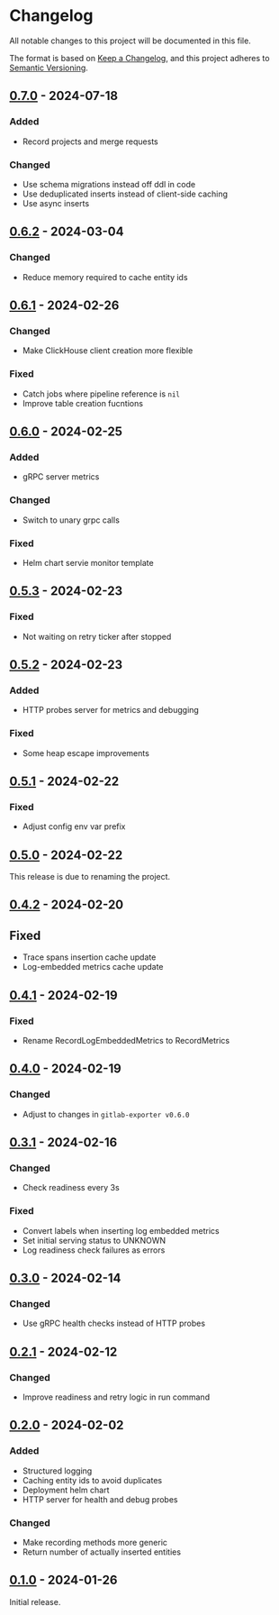 # Changelog

All notable changes to this project will be documented in this file.

The format is based on [Keep a Changelog](https://keepachangelog.com/en/1.0.0/),
and this project adheres to [Semantic Versioning](https://semver.org/spec/v2.0.0.html).

## [0.7.0] - 2024-07-18

### Added

- Record projects and merge requests

### Changed

- Use schema migrations instead off ddl in code
- Use deduplicated inserts instead of client-side caching
- Use async inserts

## [0.6.2] - 2024-03-04

### Changed

- Reduce memory required to cache entity ids

## [0.6.1] - 2024-02-26

### Changed

- Make ClickHouse client creation more flexible

### Fixed

- Catch jobs where pipeline reference is `nil`
- Improve table creation fucntions

## [0.6.0] - 2024-02-25

### Added

- gRPC server metrics

### Changed

- Switch to unary grpc calls

### Fixed

- Helm chart servie monitor template

## [0.5.3] - 2024-02-23

### Fixed

- Not waiting on retry ticker after stopped

## [0.5.2] - 2024-02-23

### Added

- HTTP probes server for metrics and debugging

### Fixed

- Some heap escape improvements

## [0.5.1] - 2024-02-22

### Fixed

- Adjust config env var prefix

## [0.5.0] - 2024-02-22

This release is due to renaming the project.

## [0.4.2] - 2024-02-20

## Fixed

- Trace spans insertion cache update
- Log-embedded metrics cache update

## [0.4.1] - 2024-02-19

### Fixed

- Rename RecordLogEmbeddedMetrics to RecordMetrics

## [0.4.0] - 2024-02-19

### Changed

- Adjust to changes in `gitlab-exporter v0.6.0`

## [0.3.1] - 2024-02-16

### Changed

- Check readiness every 3s

### Fixed

- Convert labels when inserting log embedded metrics
- Set initial serving status to UNKNOWN
- Log readiness check failures as errors

## [0.3.0] - 2024-02-14

### Changed

- Use gRPC health checks instead of HTTP probes

## [0.2.1] - 2024-02-12

### Changed

- Improve readiness and retry logic in run command

## [0.2.0] - 2024-02-02

### Added

- Structured logging
- Caching entity ids to avoid duplicates
- Deployment helm chart
- HTTP server for health and debug probes

### Changed

- Make recording methods more generic
- Return number of actually inserted entities

## [0.1.0] - 2024-01-26

Initial release.

<!-- Links -->
[Unreleased]: https://github.com/cluttrdev/gitlab-exporter-clickhouse-recorder/compare/v0.7.0...HEAD
[0.7.0]: https://github.com/cluttrdev/gitlab-exporter-clickhouse-recorder/compare/v0.6.2...v0.7.0
[0.6.2]: https://github.com/cluttrdev/gitlab-exporter-clickhouse-recorder/compare/v0.6.1...v0.6.2
[0.6.1]: https://github.com/cluttrdev/gitlab-exporter-clickhouse-recorder/compare/v0.6.0...v0.6.1
[0.6.0]: https://github.com/cluttrdev/gitlab-exporter-clickhouse-recorder/compare/v0.5.3...v0.6.0
[0.5.3]: https://github.com/cluttrdev/gitlab-exporter-clickhouse-recorder/compare/v0.5.2...v0.5.3
[0.5.2]: https://github.com/cluttrdev/gitlab-exporter-clickhouse-recorder/compare/v0.5.1...v0.5.2
[0.5.1]: https://github.com/cluttrdev/gitlab-exporter-clickhouse-recorder/compare/v0.5.0...v0.5.1
[0.5.0]: https://github.com/cluttrdev/gitlab-exporter-clickhouse-recorder/compare/v0.4.2...v0.5.0
[0.4.2]: https://github.com/cluttrdev/gitlab-exporter-clickhouse-recorder/compare/v0.4.1...v0.4.2
[0.4.1]: https://github.com/cluttrdev/gitlab-exporter-clickhouse-recorder/compare/v0.4.0...v0.4.1
[0.4.0]: https://github.com/cluttrdev/gitlab-exporter-clickhouse-recorder/compare/v0.3.1...v0.4.0
[0.3.1]: https://github.com/cluttrdev/gitlab-exporter-clickhouse-recorder/compare/v0.3.0...v0.3.1
[0.3.0]: https://github.com/cluttrdev/gitlab-exporter-clickhouse-recorder/compare/v0.2.1...v0.3.0
[0.2.1]: https://github.com/cluttrdev/gitlab-exporter-clickhouse-recorder/compare/v0.2.0...v0.2.1
[0.2.0]: https://github.com/cluttrdev/gitlab-exporter-clickhouse-recorder/compare/v0.1.0...v0.2.0
[0.1.0]: https://github.com/cluttrdev/gitlab-exporter-clickhouse-recorder/releases/tag/v0.1.0
